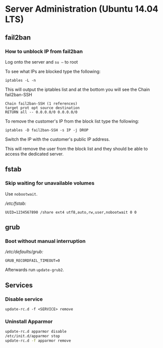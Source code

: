 # Server Administration (Ubuntu 14.04 LTS)

## fail2ban

### How to unblock IP from fail2ban

Log onto the server and `su –` to root

To see what IPs are blocked type the following:

    iptables -L -n

This will output the iptables list and at the bottom you will see the Chain fail2ban-SSH

    Chain fail2ban-SSH (1 references)
    target prot opt source destination
    RETURN all -- 0.0.0.0/0 0.0.0.0/0

To remove the customer's IP from the block list type the following:

    iptables -D fail2ban-SSH -s IP -j DROP

Switch the IP with the customer's public IP address.

This will remove the user from the block list and they should be able to access the dedicated server.

## fstab

### Skip waiting for unavailable volumes

Use `nobootwait`.

*/etc/fstab:*

    UUID=1234567890 /share ext4 utf8,auto,rw,user,nobootwait 0 0

## grub

### Boot without manual interruption

*/etc/defaults/grub:*

    GRUB_RECORDFAIL_TIMEOUT=0

Afterwards run `update-grub2`.

## Services

### Disable service

    update-rc.d -f <SERVICE> remove

### Uninstall Apparmor

```bash
update-rc.d apparmor disable
/etc/init.d/apparmor stop
update-rc.d -f apparmor remove
```
